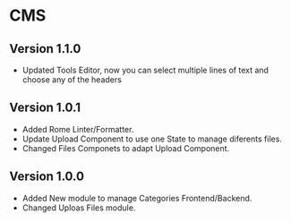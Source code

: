 # CMS

## Version 1.1.0
+ Updated Tools Editor, now you can select multiple lines of text and choose any of the headers

## Version 1.0.1
+ Added Rome Linter/Formatter.
+ Update Upload Component to use one State to manage diferents files.
+ Changed Files Componets to adapt Upload Component.

## Version 1.0.0
+ Added New module to manage Categories Frontend/Backend.
+ Changed Uploas Files module.